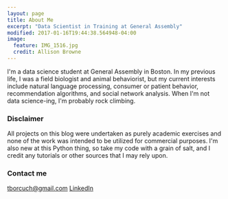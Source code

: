 ```yaml
---
layout: page
title: About Me
excerpt: "Data Scientist in Training at General Assembly"
modified: 2017-01-16T19:44:38.564948-04:00
image:
  feature: IMG_1516.jpg
  credit: Allison Browne
---
```


I'm a data science student at General Assembly in Boston. In my previous life, I was a field biologist and animal behaviorist, but my current interests include natural language processing, consumer or patient behavior, recommendation algorithms, and social network analysis. When I'm not data science-ing, I'm probably rock climbing.

### Disclaimer

All projects on this blog were undertaken as purely academic exercises and none of the work was intended to be utilized for commercial purposes. I'm also new at this Python thing, so take my code with a grain of salt, and I credit any tutorials or other sources that I may rely upon.

### Contact me

[tborcuch@gmail.com](mailto:tborcuch@gmail.com)
[LinkedIn](https://www.linkedin.com/in/teresaborcuch)
